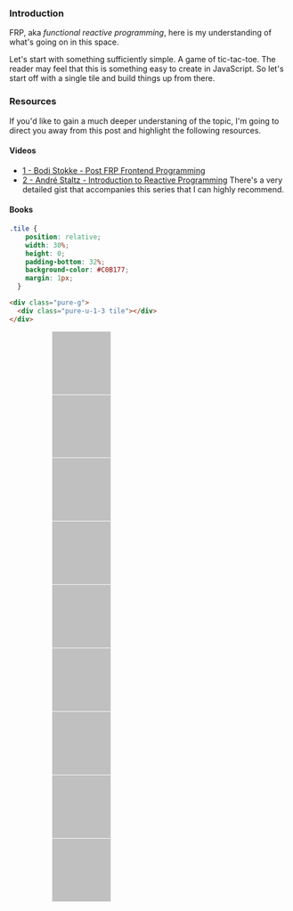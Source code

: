 ### Introduction ###

FRP, aka *functional reactive programming*, here is my understanding of what's going on in this space.

Let's start with something sufficiently simple. A game of tic-tac-toe. The reader may feel that this is something easy
to create in JavaScript. So let's start off with a single tile and build things up from there.

### Resources ###
If you'd like to gain a
much deeper understaning of the topic, I'm going to direct you away from this post and highlight the following resources.

#### Videos ####

* [1 - Bodi Stokke - Post FRP Frontend Programming](https://www.youtube.com/watch?v=X5YBsy6PaDw)
* [2 - André Staltz - Introduction to Reactive Programming](https://egghead.io/series/introduction-to-reactive-programming)
There's a very detailed gist that accompanies this series that I can highly recommend.

#### Books ####

<style type="text/css">
  .tile {
    position: relative;
    width: 30%;
    height: 0;
    padding-bottom: 32%;
    background-color: silver;
    margin: 1px;
  }

  #game {
    max-width: 70%;
    margin: auto;
  }

  @media screen and (min-width: 64em) {
    #game {
      max-width: 40%;
      margin: auto;
    }
  }

  .center-aligned {
    text-align: center;
  }

  .cross {
    background-image: url("/assets/cross.svg");
    background-size: 73%;
    background-repeat: no-repeat;
    background-position-x: center;
    background-position-y: center;
  }

  .circle {
    background-image: url("/assets/circle.svg");
    background-size: 73%;
    background-repeat: no-repeat;
    background-position-x: center;
    background-position-y: center;
  }
</style>

```css
.tile {
    position: relative;
    width: 30%;
    height: 0;
    padding-bottom: 32%;
    background-color: #C0B177;
    margin: 1px;
  }
```

```html
<div class="pure-g">
  <div class="pure-u-1-3 tile"></div>
</div>
```



<script src="https://cdnjs.cloudflare.com/ajax/libs/rxjs/4.0.7/rx.all.compat.min.js"></script>

<div id="coordinates" class="center-aligned"></div>

<div id="game">
  <div class="pure-g">
    <div id="oneOne" class="pure-u-1-3 tile"></div>
    <div class="pure-u-1-3 tile"></div>
    <div class="pure-u-1-3 tile"></div>
  </div>

  <div class="pure-g">
    <div class="pure-u-1-3 tile"></div>
    <div class="pure-u-1-3 tile"></div>
    <div class="pure-u-1-3 tile"></div>
  </div>

  <div class="pure-g">
    <div class="pure-u-1-3 tile"></div>
    <div class="pure-u-1-3 tile"></div>
    <div class="pure-u-1-3 tile"></div>
  </div>

  <script type="text/javascript">
    "use strict";

    var coords = document.getElementById('coordinates');
    var mouseMoveStream = Rx.Observable.fromEvent(document, 'mousemove');
    var subscription = mouseMoveStream.subscribe(function (e) {
      coords.innerHTML = e.clientX + ', ' + e.clientY;
    });

    var mouseClickStream = Rx.Observable.fromEvent(document.getElementById('game'), 'click');

    mouseClickStream.subscribe(function (e) {
      if(!e.target.className.match(/tile/)) return;
      var newIcon = e.target.className.match(/.*cross.*/) ? "circle" : "cross";
      e.target.className = e.target.className.replace(/(cross|circle)/, "");
      e.target.className += ' ' + newIcon;
    });
  </script>
</div>